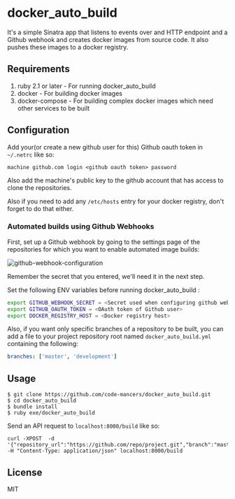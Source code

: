 docker_auto_build
=================

It's a simple Sinatra app that listens to events over and HTTP endpoint and
a Github webhook and creates docker images from source code. It also pushes these
images to a docker registry.

## Requirements

1. ruby 2.1 or later - For running docker_auto_build
2. docker - For building docker images
3. docker-compose - For building complex docker images which need other services to be built


## Configuration

Add your(or create a new github user for this) Github oauth token in `~/.netrc` like so:

    machine github.com login <github oauth token> password

Also add the machine's public key to the github account that has access to clone the repositories.

Also if you need to add any `/etc/hosts` entry for your docker registry, don't
forget to do that either.

### Automated builds using Github Webhooks

First, set up a Github webhook by going to the settings page of the repositories
for which you want to enable automated image builds:

![github-webhook-configuration](https://s3-ap-southeast-1.amazonaws.com/uploads-ap.hipchat.com/39906/538857/V2BN0dDNhrTnuRO/upload.png)

Remember the secret that you entered, we'll need it in the next step.

Set the following ENV variables before running docker_auto_build :

```bash
export GITHUB_WEBHOOK_SECRET = <Secret used when configuring github webhook>
export GITHUB_OAUTH_TOKEN = <OAuth token of Github user>
export DOCKER_REGISTRY_HOST = <Docker registry host>
```

Also, if you want only specific branches of a repository to be built, you
can add a file to your project repository root named `docker_auto_build.yml`
containing the following:

```yaml
branches: ['master', 'development']
```


## Usage

    $ git clone https://github.com/code-mancers/docker_auto_build.git
    $ cd docker_auto_build
    $ bundle install
    $ ruby exe/docker_auto_build

Send an API request to `localhost:8000/build` like so:

```
curl -XPOST  -d '{"repository_url":"https://github.com/repo/project.git","branch":"master","image_name":"my.dockerhub:5000/image_name:tag"}' -H "Content-Type: application/json" localhost:8000/build
```

## License

MIT
